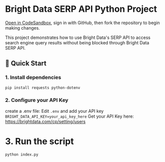 # Bright Data SERP API Python Project

<a href="https://githubbox.com/brightdata/bright-data-serp-api-python-project?file=index.py" target="_blank">Open in CodeSandbox</a>, sign in with GitHub, then fork the repository to begin making changes.

This project demonstrates how to use Bright Data's SERP API to access search engine query results without being blocked through Bright Data SERP API.

## 🚀 Quick Start

### 1. Install dependencies
```bash
pip install requests python-dotenv
```
### 2. Configure your API Key
create a .env file:
Edit `.env` and add your API key
`BRIGHT_DATA_API_KEY=your_api_key_here`
Get your API Key here: https://brightdata.com/cp/setting/users

# 3. Run the script
`python index.py`
